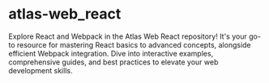 # atlas-web_react
Explore React and Webpack in the Atlas Web React repository! It's your go-to resource for mastering React basics to advanced concepts, alongside efficient Webpack integration. Dive into interactive examples, comprehensive guides, and best practices to elevate your web development skills.
